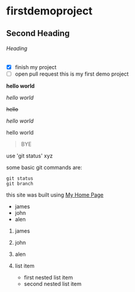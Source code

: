 # firstdemoproject

## Second Heading

###### Heading

- [x] finish my project 
- [ ] open pull request
this is my first demo project

**hello world**

*hello world*

~~hello~~

*hello world*

hello world

> BYE

use 'git status' xyz

some basic git commands are:

```
git status
git branch

```

this site was built using [My Home Page](https://google.com)

- james
- john
- alen


1. james
2. john
3. alen


4. list item
    - first nested list item
    - second nested list item

 
